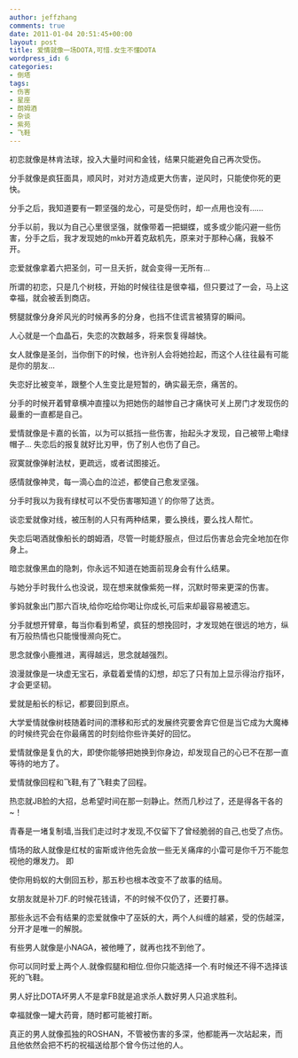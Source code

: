 ```yaml
---
author: jeffzhang
comments: true
date: 2011-01-04 20:51:45+00:00
layout: post
title: 爱情就像一场DOTA,可惜.女生不懂DOTA
wordpress_id: 6
categories:
- 倒塔
tags:
- 伤害
- 星座
- 朗姆酒
- 杂谈
- 紫苑
- 飞鞋
---
```


初恋就像是林肯法球，投入大量时间和金钱，结果只能避免自己再次受伤。 

分手就像是疯狂面具，顺风时，对对方造成更大伤害，逆风时，只能使你死的更快。 

分手之后，我知道要有一颗坚强的龙心，可是受伤时，却一点用也没有…… 

分手以前，我以为自己心里很坚强，就像带着一把蝴蝶，或多或少能闪避一些伤害，分手之后，我才发现她的mkb开着克敌机先，原来对于那种心痛，我躲不开。 

恋爱就像拿着六把圣剑，可一旦夭折，就会变得一无所有… 

所谓的初恋，只是几个树枝，开始的时候往往是很幸福，但只要过了一会，马上这幸福，就会被丢到商店。

劈腿就像分身斧风光的时候再多的分身，也挡不住谎言被猜穿的瞬间。 

人心就是一个血晶石，失恋的次数越多，将来恢复得越快。 

女人就像是圣剑，当你倒下的时候，也许别人会将她捡起，而这个人往往最有可能是你的朋友… 

失恋好比被变羊，跟整个人生变比是短暂的，确实最无奈，痛苦的。 

分手的时候开着臂章横冲直撞以为把她伤的越惨自己才痛快可关上房门才发现伤的最重的一直都是自己。 

爱情就像是卡嘉的长笛，以为可以抵挡一些伤害，抬起头才发现，自己被带上嘞绿帽子… 失恋后的报复就好比刃甲，伤了别人也伤了自己。 

寂寞就像弹射法杖，更疏远，或者试图接近。 

感情就像神灵，每一滴心血的泣述，都使自己愈发坚强。 

分手时我以为我有绿杖可以不受伤害哪知道丫的你带了达贡。 

谈恋爱就像对线，被压制的人只有两种结果，要么换线，要么找人帮忙。

失恋后喝酒就像船长的朗姆酒，尽管一时能舒服点，但过后伤害总会完全地加在你身上。

暗恋就像黑血的隐刺，你永远不知道在她面前现身会有什么结果。 

与她分手时我什么也没说，现在想来就像紫苑一样，沉默时带来更深的伤害。 

爹妈就象出门那六百块,给你吃给你喝让你成长,可后来却最容易被遗忘。 

分手就想开臂章，每当你看到希望，疯狂的想挽回时，才发现她在很远的地方，纵有万般热情也只能慢慢濒向死亡。 

思念就像小鹿推进，离得越远，思念就越强烈。 

浪漫就像是一块虚无宝石，承载着爱情的幻想，却忘了只有加上显示得治疗指环，才会更坚韧。

爱就是船长的标记，都要回到原点。 

大学爱情就像树枝随着时间的漂移和形式的发展终究要舍弃它但是当它成为大魔棒的时候终究会在你最痛苦的时刻给你些许美好的回忆。 

爱情就像是复仇的大，即使你能够把她换到你身边，却发现自己的心已不在那一直等待的地方了。 

爱情就像回程和飞鞋,有了飞鞋卖了回程。 

热恋就JB脸的大招，总希望时间在那一刻静止。然而几秒过了，还是得各干各的~！ 

青春是一堵复制墙,当我们走过时才发现,不仅留下了曾经脆弱的自己,也受了点伤。 

情场的敌人就像是红杖的宙斯或许他先会放一些无关痛痒的小雷可是你千万不能忽视他的爆发力。 即

使你用蚂蚁的大倒回五秒，那五秒也根本改变不了故事的结局。 

女朋友就是补刀F.的时候花钱请，不的时候不仅仍了，还要打暴。 

那些永远不会有结果的恋爱就像中了巫妖的大，两个人纠缠的越紧，受的伤越深，分开才是唯一的解脱。 

有些男人就像是小NAGA，被他睡了，就再也找不到他了。 

你可以同时爱上两个人.就像假腿和相位.但你只能选择一个.有时候还不得不选择该死的飞鞋。 

男人好比DOTA坏男人不是拿FB就是追求杀人数好男人只追求胜利。 

幸福就像一罐大药膏，随时都可能被打断。 

真正的男人就像孤独的ROSHAN，不管被伤害的多深，他都能再一次站起来，而且他依然会把不朽的祝福送给那个曾今伤过他的人。
